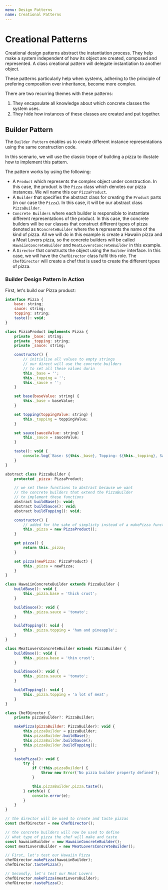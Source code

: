 ```yaml
---
menu: Design Patterns
name: Creational Patterns
---
```


# Creational Patterns

Creational design patterns abstract the instantiation process. They help make a system independent of how its object are created, composed and represented. A class creational pattern will delegate instantiation to another object.

These patterns particularly help when systems, adhering to the principle of prefering composition over inheritance, become more complex.

There are two recurring themes with these patterns:

1. They encapsulate all knowledge about which concrete classes the system uses.
2. They hide how instances of these classes are created and put together.

## Builder Pattern

The `Builder Pattern` enables us to create different instance representations using the same construction code.

In this scenario, we will use the classic trope of building a pizza to illustate how to implement this pattern.

The pattern works by using the following:

- A `Product` which represents the complex object under construction. In this case, the product is the `Pizza` class which denotes our pizza instances. We wil name this our `PizzaProduct`.
- A `Builder` that specifies the abstract class for creating the `Product` parts (in our case the `Pizza`). In this case, it will be our abstract class `PizzaBuilder`.
- `Concrete Builders` where each builder is responsible to instantiate different representations of the product. In this case, the concrete builders will be our classes that construct different types of pizza denoted as `NConcreteBuilder` where the `N` represents the name of the kind of pizza. All we will do in this example is create a Hawaiin pizza and a Meat Lovers pizza, so the concrete builders will be called `HawaiinConcreteBuilder` and `MeatLoversConcreteBuilder` in this example.
- A `Director` that constructs the object using the `Builder` interface. In this case, we will have the `ChefDirector` class fulfil this role. The `ChefDirector` will create a chef that is used to create the different types of pizza.

### Builder Design Pattern In Action

First, let's build our Pizza product:

```javascript
interface Pizza {
    base: string;
    sauce: string;
    topping: string;
    taste(): void;
}

class PizzaProduct implements Pizza {
    private _base: string;
    private _topping: string;
    private _sauce: string;

    constructor() {
        // initialise all values to empty strings
        // our direct will use the concrete builders
        // to set all these values durin
        this._base = '';
        this._topping = '';
        this._sauce = '';
    }

    set base(baseValue: string) {
        this._base = baseValue;
    }

    set topping(toppingValue: string) {
        this._topping = toppingValue;
    }

    set sauce(sauceValue: string) {
        this._sauce = sauceValue;
    }

    taste(): void {
        console.log(`Base: ${this._base}, Topping: ${this._topping}, Sauce: ${this._sauce}.`);
    }
}

abstract class PizzaBuilder {
    protected _pizza: PizzaProduct;

    // we set these functions to abstract because we want
    // the concrete builders that extend the PizzaBuilder
    // to implement these functions
    abstract buildBase(): void;
    abstract buildSauce(): void;
    abstract buildTopping(): void;

    constructor() {
        // added for the sake of simplicty instead of a makePizza function
        this._pizza = new PizzaProduct();
    }

    get pizza() {
        return this._pizza;
    }

    set pizza(newPizza: PizzaProduct) {
        this._pizza = newPizza;
    }
}

class HawaiinConcreteBuilder extends PizzaBuilder {
    buildBase(): void {
        this._pizza.base = 'thick crust';
    }

    buildSauce(): void {
        this._pizza.sauce = 'tomato';
    }

    buildTopping(): void {
        this._pizza.topping = 'ham and pineapple';
    }
}

class MeatLoversConcreteBuilder extends PizzaBuilder {
    buildBase(): void {
        this._pizza.base = 'thin crust';
    }

    buildSauce(): void {
        this._pizza.sauce = 'tomato';
    }

    buildTopping(): void {
        this._pizza.topping = 'a lot of meat';
    }
}

class ChefDirector {
    private pizzaBuilder?: PizzaBuilder;

    makePizza(pizzaBuilder: PizzaBuilder): void {
        this.pizzaBuilder = pizzaBuilder;
        this.pizzaBuilder.buildBase();
        this.pizzaBuilder.buildSauce();
        this.pizzaBuilder.buildTopping();
    }

    tastePizza(): void {
        try {
            if (!this.pizzaBuilder) {
                throw new Error('No pizza builder property defined');
            }

            this.pizzaBuilder.pizza.taste();
        } catch(e) {
            console.error(e);
        }
    }
}

// the director will be used to create and taste pizzas
const chefDirector = new ChefDirector();

// the concrete builders will now be used to define
// what type of pizza the chef will make and taste
const hawaiinBuilder = new HawaiinConcreteBuilder();
const meatLoversBuilder = new MeatLoversConcreteBuilder();

// First, let's test our Hawaiin Pizza
chefDirector.makePizza(hawaiinBuilder);
chefDirector.tastePizza();

// Secondly, let's test our Meat Lovers
chefDirector.makePizza(meatLoversBuilder);
chefDirector.tastePizza();

```
